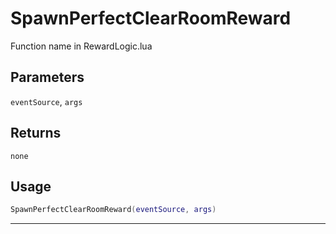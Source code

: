 # SpawnPerfectClearRoomReward
Function name in RewardLogic.lua
## Parameters
`eventSource`, `args`
## Returns
`none`
## Usage
```lua
SpawnPerfectClearRoomReward(eventSource, args)
```
---
